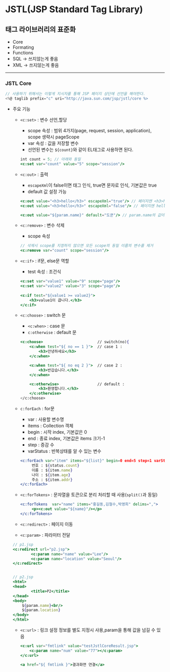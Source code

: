 # JSTL(JSP Standard Tag Library)
## 태그 라이브러리의 표준화
* Core
* Formating
* Functions
* SQL -> 쓰지않는게 좋음
* XML -> 쓰지않는게 좋음
***
### JSTL Core
```jsx
// 사용하기 위해서는 이렇게 지시자를 통해 JSP 페이지 상단에 선언을 해야한다.
<%@ taglib prefix="c" uri="http://java.sun.com/jsp/jstl/core %>
```
* 주요 기능
  * ``<c:set>`` : 변수 선언,할당
    * scope 속성 : 범위 4가지(page, request, session, application), scope 생략시 pageScope
    * var 속성 : 값을 저장할 변수
    * 선언된 변수는 ``${count}``와 같이 EL태그로 사용하면 된다.
    ```jsx
    int count = 5; // 아래와 동일
    <c:set var="count" value="5" scope="session"/>
    ```
  * ``<c:out>`` : 출력
    * ``escapeXml``이 false이면 태그 인식, true면 문자로 인식, 기본값은 true 
    * default 값 설정 가능
    ```jsx
    <c:out value="<h3>hello</h3>" escapeXml="true"/> // 페이지엔 <h3>hello</h3> 그대로 출력
    <c:out value="<h3>hello</h3>" escapeXml="false"/> // 페이지엔 hello 로 출력
    
    <c:out value="${param.name}" default="도쿤"/> // param.name의 값이 없을 경우 defalut값이 출력
    ```
  
  * ``<c:remove>`` : 변수 삭제
    * scope 속성
    ```jsx
    // 삭제시 scope를 지정하지 않으면 모든 scope의 동일 이름의 변수를 제거
    <c:remove var="count" scope="session"/>
    ```
  * ``<c:if>`` : if문, else문 역할
    * test 속성 : 조건식
    ```jsx
    <c:set var="value1" value="9" scope="page"/>
    <c:set var="value2" value="3" scope="page"/>
   
    <c:if test="${value1 >= value2}">
        <h3>value1이 큽니다.</h3>
    </c:if>
    ```
  * ``<c:choose>`` : switch 문
    * ``<c:when>`` : case 문
    * ``c:otherwise`` : default 문
    ```jsx
    <c:choose>                        // switch(no){
        <c:when test="${ no == 1 }">  // case 1 : 
            <h3>안녕하세요</h3>         
        </c:when>

        <c:when test="${ no eq 2 }">  // case 2 :
            <h3>반갑습니다.</h3>        
        </c:when>

        <c:otherwise>                 // default :
            <h3>환영합니다.</h3>
        </c:otherwise>
    </c:choose>
    ```
    
  * ``c:forEach`` : for문
    * var : 사용할 변수명
    * items : Collection 객체
    * begin : 시작 index, 기본값은 0
    * end : 종료 index, 기본값은 items 크기-1
    * step : 증감 수
    * varStatus : 반복상태를 알 수 있는 변수
    ```jsx
    <c:forEach var="item" items="${list}" begin=0 end=5 step=1 varStatus="status"> 
         번호 : ${status.count} 
         이름 : ${item.name} 
         나이 : ${item.age} 
         주소 : ${item.addr} 
    </c:forEach>
    ```

  * ``<c:forTokens>`` : 문자열을 토큰으로 분리 처리할 때 사용(``split()``과 동일) 
    ```jsx
    <c:forTokens  var="name" items="홍길동,김철수,박영희" delims=",">
         <p><c:out value="${name}"/></p>
    </c:forTokens>
    ```
    
  * ``<c:redirect>`` : 페이지 이동
  * ``<c:param>`` : 파라미터 전달
  ```jsx
  // p1.jsp
  <c:redirect url="p2.jsp">
          <c:param name="name" value="Lee"/>
          <c:param name="location" value="Seoul"/>
  </c:redirect>
  
  
  // p2.jsp
  <html>
  <head>
          <title>P2</title>
  </head>
  <body>
      ${param.name}<br/>  
      ${param.location}
  </body>
  </html>	
  ```
  
  * ``<c:url>`` : 링크 설정 정보를 별도 지정시 사용,param을 통해 값을 넘길 수 있음
    ```jsx
    <c:url var="fmtlink" value="testJstlCoreResult.jsp">
        <c:param name="num" value="77"></c:param>
    </c:url>

    <a href="${ fmtlink }">결과화면 연결</a>
    ```